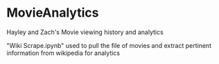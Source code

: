 # MovieAnalytics
Hayley and Zach's Movie viewing history and analytics

"Wiki Scrape.ipynb" used to pull the file of movies and extract pertinent information from wikipedia for analytics
